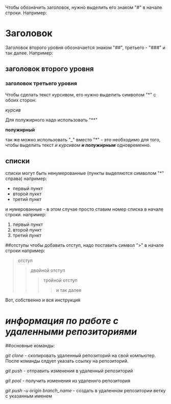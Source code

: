 

Чтобы обозначить заголовок, нужно выделить его знаком "#" в начале строки.
Например:

# Заголовок

Заголовок второго уровня обозначается знаком "##", третьего - "###" и так далее.
Например:

## заголовок второго уровня
### заголовок третьего уровня


Чтобы сделать текст курсивом, его нужно выделить символом "*" с обоих сторон:

*курсив*

Для полужирного надо использовать "**"

**полужирный**

так же можно использовать "_" вместо "*" - это необходимо для того, чтобы выделить текст *и курсивом __и полужирным__* одновременно. 

## списки

списки могут быть ненумерованные (пункты выделяются символом "*" справа)
например:
* первый пункт
* второй пуккт
* третий пункт

и нумерованные - в этом случае просто ставим номер списка в начале строки. 
например:
1. первый пункт
2. второй пункт
3. третий пункт

##отступы
чтобы добавить отступ, надо поставить символ ">" в начале строки
например:

> отступ
>> двойной отступ
>>> тройной отступ
>>>> и так далее

Вот, собственно и вся инструкция 


# *информация по работе с удаленными репозиториями*

##основные команды:

*git clone* - скопировать удаленный репозиторий на свой компьютер. После команды слдует указать ссылку на репозиторий.

*git push* - отправить изменения в удаленный репозиторий

*git pool* - получить изменения из удаленнго репозитория

*git push -u origin branch_name* - создать в удаленном репозитории ветку с указанным именем